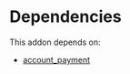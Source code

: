 # Dependencies

This addon depends on:

- [account_payment](../../odoo-bringout-oca-ocb-account_payment)
